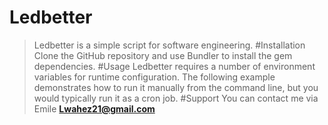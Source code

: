 # Ledbetter
>Ledbetter is a simple script for software engineering.
#Installation
>Clone the GitHub repository and use Bundler to install the gem dependencies.
#Usage
>Ledbetter requires a number of environment variables for runtime configuration. The following example demonstrates how to run it manually from the command line, but you would typically run it as a cron job.
#Support
>You can contact me via Emile **Lwahez21@gmail.com**
